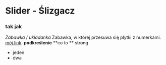 # Slider - Ślizgacz
### tak jak
*Zabawka* / _układanka_
Zabawka, w której przesuwa się płytki z numerkami.
[mój link](http/www.dupa.com).
__podkreślenie__ **co to **
~~strong~~
* jeden
* dwa
